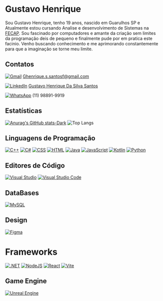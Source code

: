 # Gustavo Henrique


Sou Gustavo Henrique,  tenho 19 anos, nascido em Guarulhos SP e Atualmente estou cursando Analise e desenvolvimento de Sistemas na [FECAP](Fecap.br).
Sou fascinado por computadores e amante da criação sem limites da programação deis de pequeno e finalmente pude por em pratica este facinio. Venho buscando conhecimento e me aprimorando constantemente para que a imaginação se torne meu limite.  

## Contatos
[![Gmail](https://img.shields.io/badge/Gmail-D14836?logo=gmail&logoColor=white)](#) Ghenrique.s.santosf@gmail.com

[![LinkedIn](https://custom-icon-badges.demolab.com/badge/LinkedIn-0A66C2?logo=linkedin-white&logoColor=fff)](#) [Gustavo Henrique Da Silva Santos](https://www.linkedin.com/in/gustavo-henrique-da-silva-santos-453822326/)

[![WhatsApp](https://img.shields.io/badge/WhatsApp-25D366?logo=whatsapp&logoColor=white)](#) (11) 98891-9919

## Estatísticas 
[![Anurag's GitHub stats-Dark](https://github-readme-stats.vercel.app/api?username=GSPrograms&show_icons=true&theme=dark#gh-dark-mode-only)](https://github.com/GSPrograms/github-readme-stats#gh-dark-mode-only)
![Top Langs](https://github-readme-stats.vercel.app/api/top-langs/?username=anuraghazra&layout=compact)




## Linguagens de Programação
[![C++](https://img.shields.io/badge/C++-%2300599C.svg?logo=c%2B%2B&logoColor=white)](#)
[![C#](https://custom-icon-badges.demolab.com/badge/C%23-%23239120.svg?logo=cshrp&logoColor=white)](#)
[![CSS](https://img.shields.io/badge/CSS-639?logo=css&logoColor=fff)](#)
[![HTML](https://img.shields.io/badge/HTML-%23E34F26.svg?logo=html5&logoColor=white)](#)
[![Java](https://img.shields.io/badge/Java-%23ED8B00.svg?logo=openjdk&logoColor=white)](#)
[![JavaScript](https://img.shields.io/badge/JavaScript-F7DF1E?logo=javascript&logoColor=000)](#)
[![Kotlin](https://img.shields.io/badge/Kotlin-%237F52FF.svg?logo=kotlin&logoColor=white)](#)
[![Python](https://img.shields.io/badge/Python-3776AB?logo=python&logoColor=fff)](#)

## Editores de Código
[![Visual Studio](https://custom-icon-badges.demolab.com/badge/Visual%20Studio-5C2D91.svg?&logo=visualstudio&logoColor=white)](#)
[![Visual Studio Code](https://custom-icon-badges.demolab.com/badge/Visual%20Studio%20Code-0078d7.svg?logo=vsc&logoColor=white)](#)

## DataBases
[![MySQL](https://img.shields.io/badge/MySQL-4479A1?logo=mysql&logoColor=fff)](#)

## Design
[![Figma](https://img.shields.io/badge/Figma-F24E1E?logo=figma&logoColor=white)](#)

# Frameworks
[![.NET](https://img.shields.io/badge/.NET-512BD4?logo=dotnet&logoColor=fff)](#)
[![NodeJS](https://img.shields.io/badge/Node.js-6DA55F?logo=node.js&logoColor=white)](#)
[![React](https://img.shields.io/badge/React-%2320232a.svg?logo=react&logoColor=%2361DAFB)](#)
[![Vite](https://img.shields.io/badge/Vite-646CFF?logo=vite&logoColor=fff)](#)

## Game Engine
[![Unreal Engine](https://img.shields.io/badge/Unreal%20Engine-%23313131.svg?logo=unrealengine&logoColor=white)](#)

